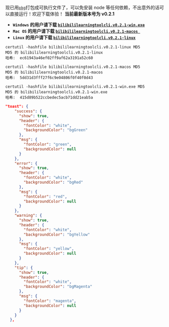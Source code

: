现已用<a href="https://www.npmjs.com/package/pkg">`pkg`</a>打包成可执行文件了，可以免安装 node 等任何依赖，不出意外的话可以直接运行！欢迎下载体验！
**当前最新版本号为 v0.2.1**

- **`Windows` 的用户请下载 <a href="https://github.com/freysu/bilibiliLearningToolCLI/releases/download/v0.2.1/bilibililearningtoolcli.v0.2.1-win.exe">`bilibililearningtoolcli.v0.2.1-win.exe`</a>**
- **`Mac OS` 的用户请下载 <a href="https://github.com/freysu/bilibiliLearningToolCLI/releases/download/v0.2.1/bilibililearningtoolcli.v0.2.1-macos">`bilibililearningtoolcli.v0.2.1-macos `</a>**
- **`Linux` 的用户请下载 <a href="https://github.com/freysu/bilibiliLearningToolCLI/releases/download/v0.2.1/bilibililearningtoolcli.v0.2.1-linux">`bilibililearningtoolcli.v0.2.1-linux`</a>**

```
certutil -hashfile bilibililearningtoolcli.v0.2.1-linux MD5
MD5 的 bilibililearningtoolcli.v0.2.1-linux
哈希:  ec61943a46ef02ff9af62a3191a52c60

certutil -hashfile bilibililearningtoolcli.v0.2.1-macos MD5
MD5 的 bilibililearningtoolcli.v0.2.1-macos
哈希:  5dd31d3fff27f6c9e04806f0f40f0d43

certutil -hashfile bilibililearningtoolcli.v0.2.1-win.exe MD5
MD5 的 bilibililearningtoolcli.v0.2.1-win.exe
哈希:  415d89b522ccbedec5acb71dd21eab5a
```

```json
"toast": {
    "success": {
      "show": true,
      "header": {
        "fontColor": "white",
        "backgroundColor": "bgGreen"
      },
      "msg": {
        "fontColor": "green",
        "backgroundColor": null
      }
    },
    "error": {
      "show": true,
      "header": {
        "fontColor": "white",
        "backgroundColor": "bgRed"
      },
      "msg": {
        "fontColor": "red",
        "backgroundColor": null
      }
    },
    "warning": {
      "show": true,
      "header": {
        "fontColor": "white",
        "backgroundColor": "bgYellow"
      },
      "msg": {
        "fontColor": "yellow",
        "backgroundColor": null
      }
    },
    "tip": {
      "show": true,
      "header": {
        "fontColor": "white",
        "backgroundColor": "bgMagenta"
      },
      "msg": {
        "fontColor": "magenta",
        "backgroundColor": null
      }
    }
  },
```
